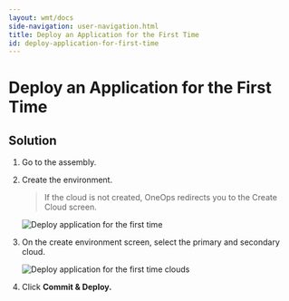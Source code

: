 ```yaml
---
layout: wmt/docs
side-navigation: user-navigation.html
title: Deploy an Application for the First Time
id: deploy-application-for-first-time
---
```


# Deploy an Application for the First Time

## Solution

1. Go to the assembly.
2. Create the environment.

    >If the cloud is not created, OneOps redirects you to the Create Cloud screen.

    ![Deploy application for the first time](/assets/docs/local/images/deploy-application-for-first-time.png)

3. On the create environment screen, select the primary and secondary cloud.

    ![Deploy application for the first time clouds](/assets/docs/local/images/deploy-application-for-first-time-clouds.png)

4. Click **Commit & Deploy.**

